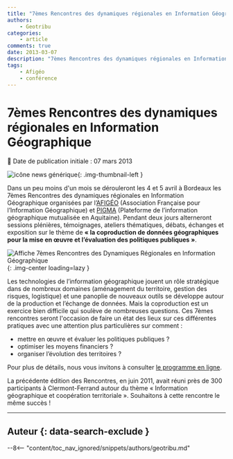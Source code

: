 ```yaml
---
title: "7èmes Rencontres des dynamiques régionales en Information Géographique"
authors:
    - Geotribu
categories:
    - article
comments: true
date: 2013-03-07
description: "7èmes Rencontres des dynamiques régionales en Information Géographique"
tags:
    - Afigéo
    - conférence
---
```


# 7èmes Rencontres des dynamiques régionales en Information Géographique

:calendar: Date de publication initiale : 07 mars 2013

![icône news générique](https://cdn.geotribu.fr/img/internal/icons-rdp-news/news.png "icône news générique"){: .img-thumbnail-left }

Dans un peu moins d'un mois se dérouleront les 4 et 5 avril à Bordeaux les 7èmes Rencontres des dynamiques régionales en Information Géographique organisées par l’[AFIGÉO](http://www.afigeo.asso.fr/) (Association Française pour l’Information Géographique) et [PIGMA](https://www.pigma.org/) (Plateforme de l’information géographique mutualisée en Aquitaine). Pendant deux jours alterneront sessions plénières, témoignages, ateliers thématiques, débats, échanges et exposition sur le thème de **« la coproduction de données géographiques pour la mise en œuvre et l’évaluation des politiques publiques »**.

![Affiche 7èmes Rencontres des Dynamiques Régionales en Information Géographique](https://cdn.geotribu.fr/img/external/salons_conferences/7emes_Rencontres_Dynamiques_Regionales_Information_Geographique_AFIGeo_PIGMA.webp){: .img-center loading=lazy }

Les technologies de l’information géographique jouent un rôle stratégique dans de nombreux domaines (aménagement du territoire, gestion des risques, logistique) et une panoplie de nouveaux outils se développe autour de la production et l’échange de données. Mais la coproduction est un exercice bien difficile qui soulève de nombreuses questions. Ces 7èmes rencontres seront l'occasion de faire un état des lieux sur ces différentes pratiques avec une attention plus particulières sur comment :

- mettre en œuvre et évaluer les politiques publiques ?
- optimiser les moyens financiers ?
- organiser l’évolution des territoires ?

Pour plus de détails, nous vous invitons à consulter [le programme en ligne](https://www.pigma.org/home/-/asset_publisher/Ti0C/content/le-programme-detaille-des-7emes-rencontres-des-dynamiques-regionales-en-information-geographique?redirect=https%3A%2F%2Fwww.pigma.org%2Fhome%3Fp_p_id%3D101_INSTANCE_Ti0C%26p_p_lifecycle%3D0%26p_p_state%3Dnormal%26p_p_mode%3Dview%26p_p_col_id%3Dcolumn-2%26p_p_col_count%3D2).

La précédente édition des Rencontres, en juin 2011, avait réuni près de 300 participants à Clermont-Ferrand autour du thème « Information géographique et coopération territoriale ». Souhaitons à cette rencontre le même succès !

----

## Auteur {: data-search-exclude }

--8<-- "content/toc_nav_ignored/snippets/authors/geotribu.md"
